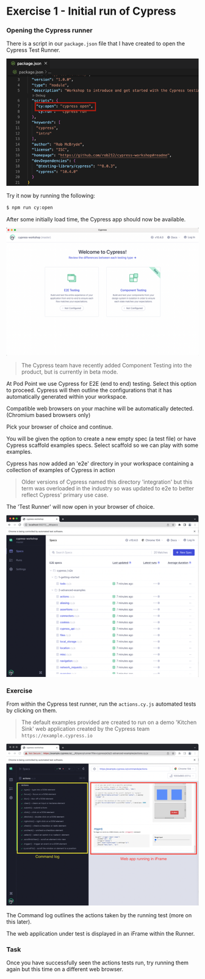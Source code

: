 # Exercise 1 - Initial run of Cypress

### Opening the Cypress runner

There is a script in our `package.json` file that I have created to open the Cypress Test Runner.

![ex_1_run_script](../../images/ex_1_run_script.png)


Try it now by running the following: 

```sh 
$ npm run cy:open
```

After some initially load time, the Cypress app should now be available. 

![ex_1_cypress_runner](../../images/ex_1_cypress_runner.png)

> The Cypress team have recently added Component Testing into the product, but is currently in beta mode.

At Pod Point we use Cypress for E2E (end to end) testing. Select this option to proceed. Cypress will then outline the configurations that it has automatically generated within your workspace. 

 Compatible web browsers on your machine will be automatically detected. (Chromium based browsers only)

Pick your browser of choice and continue.

You will be given the option to create a new empty spec (a test file) or have Cypress scaffold examples specs. Select scaffold  so we can play with some examples. 

Cypress has now added an 'e2e' directory in your workspace containing a collection of examples of Cypress in action

> Older versions of Cypress named this directory 'integration' but this term was overloaded in the industry so was updated to e2e to better reflect Cypress' primary use case.

The 'Test Runner' will now open in your browser of choice.

![ex_1_test_runner](../../images/ex_1_test_runner.png)

 ### Exercise

 From within the Cypress test runner, run the `actions.cy.js` automated tests by clicking on them. 

 > The default examples provided are created to run on a demo 'Kitchen Sink' web application created by the Cypress team `https://example.cypress.io`

![ex_1_runner_description](../../images//ex_1_runner_description.png)

The Command log outlines the actions taken by the running test (more on this later). 

The web application under test is displayed in an iFrame within the Runner.

### Task 
Once you have successfully seen the actions tests run, try running them again but this time on a different web browser.